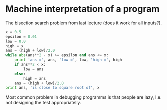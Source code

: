 Machine interpretation of a program
===================================

The bisection search problem from last lecture (does it work for all inputs?).

```Python
x = 0.5
epsilon = 0.01
low = 0.0
high = x
ans = (high + low)/2.0
while abs(ans**2 - x) >= epsilon and ans <= x:
    print 'ans =', ans, 'low =', low, 'high =', high
    if ans**2 < x:
        low = ans
    else:
        high = ans
    ans = (high + low)/2.0
print ans, 'is close to square root of', x
```

Most common problem in debugging programms is that people are lazy, I.e. not designing the test appropriatelly.
